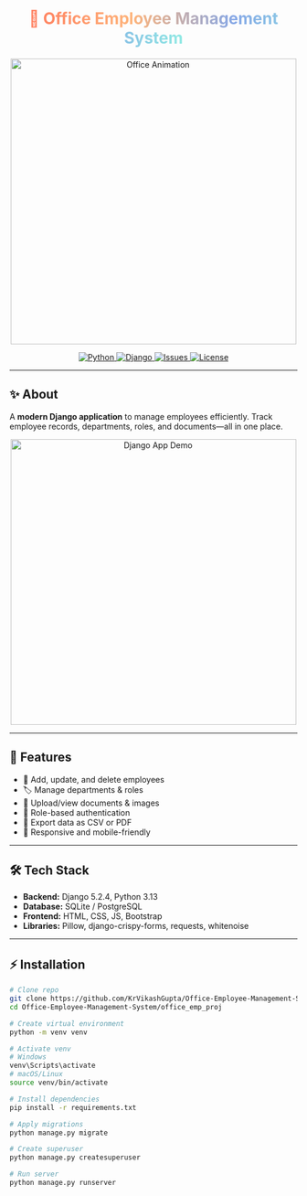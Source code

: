 <!-- Gradient Header -->
<h1 align="center">
  <span style="background: linear-gradient(90deg, #ff7e5f, #feb47b, #86a8e7, #91eae4); -webkit-background-clip: text; color: transparent;">
    🏢 Office Employee Management System
  </span>
</h1>

<p align="center">
  <img src="https://media.giphy.com/media/3oEjI6SIIHBdRxXI40/giphy.gif" alt="Office Animation" width="500"/>
</p>

<p align="center">
  <a href="https://www.python.org/">
    <img src="https://img.shields.io/badge/Python-3.13-blue?logo=python&logoColor=white" alt="Python"/>
  </a>
  <a href="https://www.djangoproject.com/">
    <img src="https://img.shields.io/badge/Django-5.2.4-green?logo=django&logoColor=white" alt="Django"/>
  </a>
  <a href="https://github.com/KrVikashGupta/Office-Employee-Management-System/issues">
    <img src="https://img.shields.io/github/issues/KrVikashGupta/Office-Employee-Management-System?color=yellow" alt="Issues"/>
  </a>
  <a href="LICENSE">
    <img src="https://img.shields.io/badge/License-MIT-blue" alt="License"/>
  </a>
</p>

---

## ✨ About
A **modern Django application** to manage employees efficiently. Track employee records, departments, roles, and documents—all in one place.  

<p align="center">
  <img src="https://media.giphy.com/media/xT5LMHxhOfscxPfIfm/giphy.gif" alt="Django App Demo" width="500"/>
</p>

---

## 🚀 Features
- 🎯 Add, update, and delete employees  
- 🏷️ Manage departments & roles  
- 📄 Upload/view documents & images  
- 🔑 Role-based authentication  
- 💾 Export data as CSV or PDF  
- 📱 Responsive and mobile-friendly  

---

## 🛠 Tech Stack
- **Backend:** Django 5.2.4, Python 3.13  
- **Database:** SQLite / PostgreSQL  
- **Frontend:** HTML, CSS, JS, Bootstrap  
- **Libraries:** Pillow, django-crispy-forms, requests, whitenoise  

---

## ⚡ Installation

```bash
# Clone repo
git clone https://github.com/KrVikashGupta/Office-Employee-Management-System.git
cd Office-Employee-Management-System/office_emp_proj

# Create virtual environment
python -m venv venv

# Activate venv
# Windows
venv\Scripts\activate
# macOS/Linux
source venv/bin/activate

# Install dependencies
pip install -r requirements.txt

# Apply migrations
python manage.py migrate

# Create superuser
python manage.py createsuperuser

# Run server
python manage.py runserver
